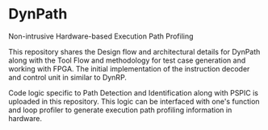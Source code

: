 # DynPath
 Non-intrusive Hardware-based Execution Path Profiling

 

This repository shares the Design flow and architectural details for DynPath along with the Tool Flow and methodology for test case generation and working with FPGA.
The initial implementation of the instruction decoder and control unit in similar to DynRP. 

Code logic specific to Path Detection and Identification along with PSPIC is uploaded in this repository. This logic can be interfaced with one's function and loop profiler to generate execution path profiling information in hardware.
